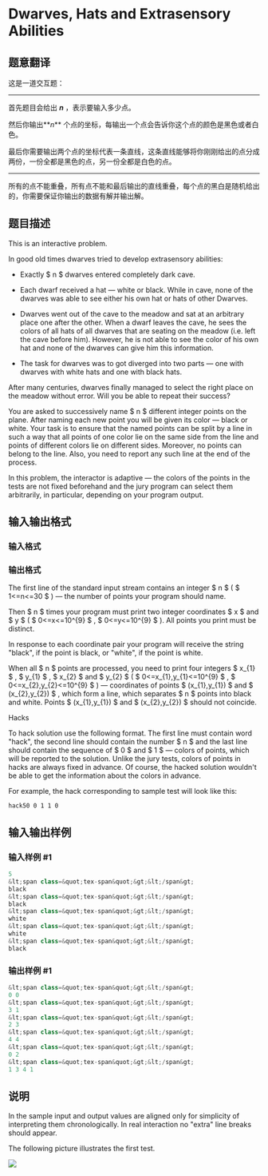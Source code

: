 # Dwarves, Hats and Extrasensory Abilities

## 题意翻译

这是一道交互题：

------------

首先题目会给出 **_n_** ，表示要输入多少点。

然后你输出**_n_** 个点的坐标，每输出一个点会告诉你这个点的颜色是黑色或者白色。

最后你需要输出两个点的坐标代表一条直线，这条直线能够将你刚刚给出的点分成两份，一份全都是黑色的点，另一份全都是白色的点。

------------

所有的点不能重叠，所有点不能和最后输出的直线重叠，每个点的黑白是随机给出的，你需要保证你输出的数据有解并输出解。

## 题目描述

This is an interactive problem.

In good old times dwarves tried to develop extrasensory abilities:

- Exactly $ n $ dwarves entered completely dark cave.

- Each dwarf received a hat — white or black. While in cave, none of the dwarves was able to see either his own hat or hats of other Dwarves.

- Dwarves went out of the cave to the meadow and sat at an arbitrary place one after the other. When a dwarf leaves the cave, he sees the colors of all hats of all dwarves that are seating on the meadow (i.e. left the cave before him). However, he is not able to see the color of his own hat and none of the dwarves can give him this information.

- The task for dwarves was to got diverged into two parts — one with dwarves with white hats and one with black hats.

After many centuries, dwarves finally managed to select the right place on the meadow without error. Will you be able to repeat their success?

You are asked to successively name $ n $ different integer points on the plane. After naming each new point you will be given its color — black or white. Your task is to ensure that the named points can be split by a line in such a way that all points of one color lie on the same side from the line and points of different colors lie on different sides. Moreover, no points can belong to the line. Also, you need to report any such line at the end of the process.

In this problem, the interactor is adaptive — the colors of the points in the tests are not fixed beforehand and the jury program can select them arbitrarily, in particular, depending on your program output.

## 输入输出格式

### 输入格式

### 输出格式

The first line of the standard input stream contains an integer $ n $ ( $ 1<=n<=30 $ ) — the number of points your program should name.

Then $ n $ times your program must print two integer coordinates $ x $ and $ y $ ( $ 0<=x<=10^{9} $ , $ 0<=y<=10^{9} $ ). All points you print must be distinct.

In response to each coordinate pair your program will receive the string "black", if the point is black, or "white", if the point is white.

When all $ n $ points are processed, you need to print four integers $ x_{1} $ , $ y_{1} $ , $ x_{2} $ and $ y_{2} $ ( $ 0<=x_{1},y_{1}<=10^{9} $ , $ 0<=x_{2},y_{2}<=10^{9} $ ) — coordinates of points $ (x_{1},y_{1}) $ and $ (x_{2},y_{2}) $ , which form a line, which separates $ n $ points into black and white. Points $ (x_{1},y_{1}) $ and $ (x_{2},y_{2}) $ should not coincide.

Hacks

To hack solution use the following format. The first line must contain word "hack", the second line should contain the number $ n $ and the last line should contain the sequence of $ 0 $ and $ 1 $ — colors of points, which will be reported to the solution. Unlike the jury tests, colors of points in hacks are always fixed in advance. Of course, the hacked solution wouldn't be able to get the information about the colors in advance.

For example, the hack corresponding to sample test will look like this:

`hack50 0 1 1 0`

## 输入输出样例

### 输入样例 #1

```cpp
5
&lt;span class=&quot;tex-span&quot;&gt;&lt;/span&gt;
black
&lt;span class=&quot;tex-span&quot;&gt;&lt;/span&gt;
black
&lt;span class=&quot;tex-span&quot;&gt;&lt;/span&gt;
white
&lt;span class=&quot;tex-span&quot;&gt;&lt;/span&gt;
white
&lt;span class=&quot;tex-span&quot;&gt;&lt;/span&gt;
black

```
### 输出样例 #1

```cpp
&lt;span class=&quot;tex-span&quot;&gt;&lt;/span&gt;
0 0
&lt;span class=&quot;tex-span&quot;&gt;&lt;/span&gt;
3 1
&lt;span class=&quot;tex-span&quot;&gt;&lt;/span&gt;
2 3
&lt;span class=&quot;tex-span&quot;&gt;&lt;/span&gt;
4 4
&lt;span class=&quot;tex-span&quot;&gt;&lt;/span&gt;
0 2
&lt;span class=&quot;tex-span&quot;&gt;&lt;/span&gt;
1 3 4 1

```
## 说明

In the sample input and output values are aligned only for simplicity of interpreting them chronologically. In real interaction no "extra" line breaks should appear.

The following picture illustrates the first test.

![](https://cdn.luogu.com.cn/upload/vjudge_pic/CF1063C/8b02508632dfd30b29a40bae68412cf975775dd4.png)

